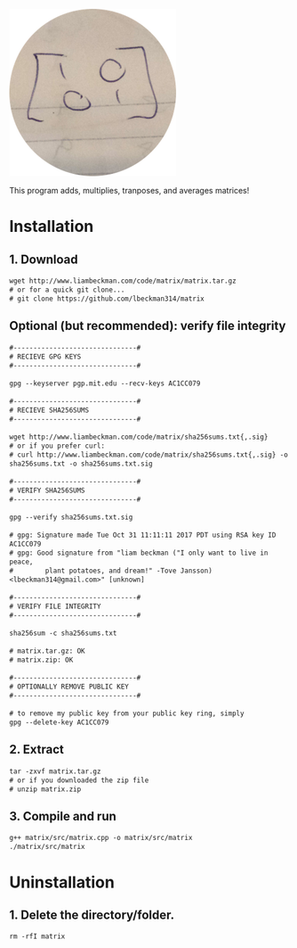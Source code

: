 ![matrix](matrix.png)

This program adds, multiplies, tranposes, and averages matrices!


# Installation

<h2 class="code">1. Download</h2>

```shell
wget http://www.liambeckman.com/code/matrix/matrix.tar.gz
# or for a quick git clone...
# git clone https://github.com/lbeckman314/matrix
```

<h2 class="code">Optional (but recommended): verify file integrity</h2>

```shell
#-------------------------------#
# RECIEVE GPG KEYS
#-------------------------------#

gpg --keyserver pgp.mit.edu --recv-keys AC1CC079

#-------------------------------#
# RECIEVE SHA256SUMS
#-------------------------------#

wget http://www.liambeckman.com/code/matrix/sha256sums.txt{,.sig}
# or if you prefer curl:
# curl http://www.liambeckman.com/code/matrix/sha256sums.txt{,.sig} -o sha256sums.txt -o sha256sums.txt.sig

#-------------------------------#
# VERIFY SHA256SUMS
#-------------------------------#

gpg --verify sha256sums.txt.sig

# gpg: Signature made Tue Oct 31 11:11:11 2017 PDT using RSA key ID AC1CC079
# gpg: Good signature from "liam beckman ("I only want to live in peace,
#        plant potatoes, and dream!" -Tove Jansson) <lbeckman314@gmail.com>" [unknown]

#-------------------------------#
# VERIFY FILE INTEGRITY
#-------------------------------#

sha256sum -c sha256sums.txt

# matrix.tar.gz: OK
# matrix.zip: OK

#-------------------------------#
# OPTIONALLY REMOVE PUBLIC KEY
#-------------------------------#

# to remove my public key from your public key ring, simply
gpg --delete-key AC1CC079
```


<h2 class="code">2. Extract</h2>

```shell
tar -zxvf matrix.tar.gz
# or if you downloaded the zip file
# unzip matrix.zip
```


<h2 class="code">3. Compile and run</h2>

```shell
g++ matrix/src/matrix.cpp -o matrix/src/matrix
./matrix/src/matrix
```


# Uninstallation

<h2 class="code">1. Delete the directory/folder.</h2>

```shell
rm -rfI matrix
```
